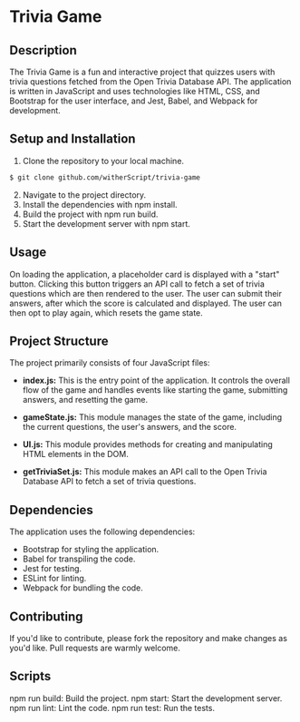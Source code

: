 # Trivia Game
## Description
The Trivia Game is a fun and interactive project that quizzes users with trivia questions fetched from the Open Trivia Database API. The application is written in JavaScript and uses technologies like HTML, CSS, and Bootstrap for the user interface, and Jest, Babel, and Webpack for development.

## Setup and Installation
1. Clone the repository to your local machine.
```bash
$ git clone github.com/witherScript/trivia-game
```
2. Navigate to the project directory.
3. Install the dependencies with npm install.
4. Build the project with npm run build.
5. Start the development server with npm start.

## Usage
On loading the application, a placeholder card is displayed with a "start" button. Clicking this button triggers an API call to fetch a set of trivia questions which are then rendered to the user. The user can submit their answers, after which the score is calculated and displayed. The user can then opt to play again, which resets the game state.

## Project Structure
The project primarily consists of four JavaScript files:

- **index.js:** This is the entry point of the application. It controls the overall flow of the game and handles events like starting the game, submitting answers, and resetting the game.

- **gameState.js:** This module manages the state of the game, including the current questions, the user's answers, and the score.

- **UI.js:** This module provides methods for creating and manipulating HTML elements in the DOM.

- **getTriviaSet.js:** This module makes an API call to the Open Trivia Database API to fetch a set of trivia questions.

## Dependencies
The application uses the following dependencies:

- Bootstrap for styling the application.
- Babel for transpiling the code.
- Jest for testing.
- ESLint for linting.
- Webpack for bundling the code.

## Contributing
If you'd like to contribute, please fork the repository and make changes as you'd like. Pull requests are warmly welcome.

## Scripts
npm run build: Build the project.
npm start: Start the development server.
npm run lint: Lint the code.
npm run test: Run the tests.
